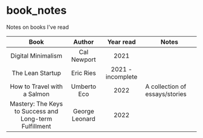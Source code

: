 # book_notes
Notes on books I've read


|         Book        |    Author   |  Year read  | Notes |
|:-------------------:|:-----------:|:-----------:|-------|
|  Digital Minimalism | Cal Newport |    2021     | |
|   The Lean Startup  |  Eric Ries  |    2021 - incomplete     | |
| How to Travel with a Salmon | Umberto Eco | 2022 | A collection of essays/stories |
| Mastery: The Keys to Success and Long-term Fulfillment | George Leonard | 2022 | |


